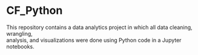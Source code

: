# CF_Python
This repository contains a data analytics project in which all data cleaning, wrangling,  
analysis, and visualizations were done using Python code in a Jupyter notebooks.
